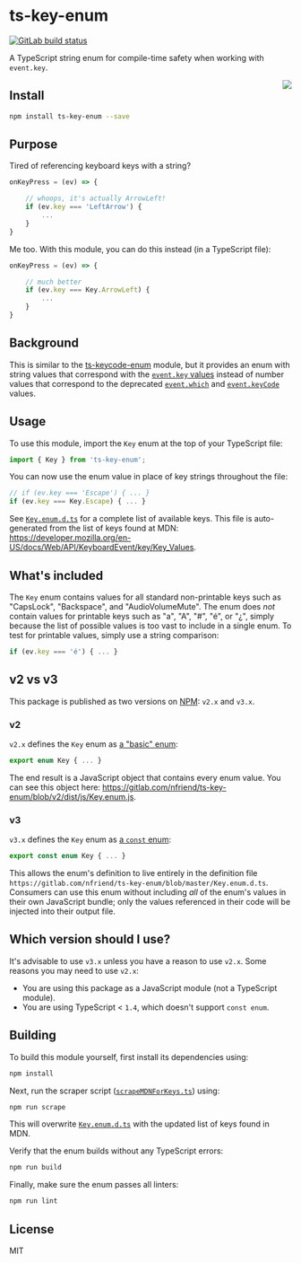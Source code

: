 # ts-key-enum

<a href="https://gitlab.com/nfriend/ts-key-enum/pipelines/latest" target="_blank">
    <img src="https://gitlab.com/nfriend/ts-key-enum/badges/master/pipeline.svg" alt="GitLab build status">
</a>

A TypeScript string enum for compile-time safety when working with `event.key`.

<img align="right" src="https://raw.githubusercontent.com/nfriend/ts-key-enum/master/logo.jpg" />

## Install

```sh
npm install ts-key-enum --save
```

## Purpose

Tired of referencing keyboard keys with a string?

```js
onKeyPress = (ev) => {

    // whoops, it's actually ArrowLeft!
    if (ev.key === 'LeftArrow') {
        ...
    }
}
```

Me too. With this module, you can do this instead (in a TypeScript file):

```ts
onKeyPress = (ev) => {

    // much better
    if (ev.key === Key.ArrowLeft) {
        ...
    }
}
```

## Background

This is similar to the [ts-keycode-enum](https://github.com/nfriend/ts-keycode-enum) module, but it provides an enum with string values that correspond with the [`event.key` values](https://developer.mozilla.org/en-US/docs/Web/API/KeyboardEvent/key/Key_Values) instead of number values that correspond to the deprecated [`event.which`](https://developer.mozilla.org/en-US/docs/Web/API/KeyboardEvent/which) and [`event.keyCode`](https://developer.mozilla.org/en-US/docs/Web/API/KeyboardEvent/keyCode) values.

## Usage

To use this module, import the `Key` enum at the top of your TypeScript file:

```js
import { Key } from 'ts-key-enum';
```

You can now use the enum value in place of key strings throughout the file:

```js
// if (ev.key === 'Escape') { ... }
if (ev.key === Key.Escape) { ... }
```

See [`Key.enum.d.ts`](./Key.enum.d.ts) for a complete list of available keys. This file is auto-generated from the list of keys found at MDN: https://developer.mozilla.org/en-US/docs/Web/API/KeyboardEvent/key/Key_Values.

## What's included

The `Key` enum contains values for all standard non-printable keys such as "CapsLock", "Backspace", and "AudioVolumeMute". The enum does _not_ contain values for printable keys such as "a", "A", "#", "é", or "¿", simply because the list of possible values is too vast to include in a single enum. To test for printable values, simply use a string comparison:

```js
if (ev.key === 'é') { ... }
```

## v2 vs v3

This package is published as two versions on [NPM](https://www.npmjs.com/package/ts-key-enum): `v2.x` and `v3.x`.

### v2

`v2.x` defines the `Key` enum as [a "basic" enum](https://www.typescriptlang.org/docs/handbook/enums.html#enums):

```ts
export enum Key { ... }
```

The end result is a JavaScript object that contains every enum value. You can see this object here: https://gitlab.com/nfriend/ts-key-enum/blob/v2/dist/js/Key.enum.js.

### v3

`v3.x` defines the `Key` enum as [a `const` enum](https://www.typescriptlang.org/docs/handbook/enums.html#const-enums):

```ts
export const enum Key { ... }
```

This allows the enum's definition to live entirely in the definition file `https://gitlab.com/nfriend/ts-key-enum/blob/master/Key.enum.d.ts`. Consumers can use this enum without including _all_ of the enum's values in their own JavaScript bundle; only the values referenced in their code will be injected into their output file.

## Which version should I use?

It's advisable to use `v3.x` unless you have a reason to use `v2.x`. Some reasons you may need to use `v2.x`:

- You are using this package as a JavaScript module (not a TypeScript module).
- You are using TypeScript < `1.4`, which doesn't support `const enum`.

## Building

To build this module yourself, first install its dependencies using:

```sh
npm install
```

Next, run the scraper script ([`scrapeMDNForKeys.ts`](./scrapeMDNForKeys.ts)) using:

```sh
npm run scrape
```

This will overwrite [`Key.enum.d.ts`](./Key.enum.d.ts) with the updated list of keys found in MDN.

Verify that the enum builds without any TypeScript errors:

```sh
npm run build
```

Finally, make sure the enum passes all linters:

```sh
npm run lint
```

## License

MIT
